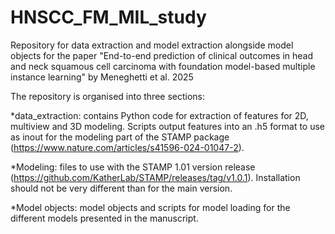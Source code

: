 # HNSCC_FM_MIL_study
Repository for data extraction and model extraction alongside model objects for the paper "End-to-end prediction of clinical outcomes in head and neck squamous cell carcinoma with foundation model-based multiple instance learning" by Meneghetti et al. 2025

The repository is organised into three sections:

*data_extraction: contains Python code for extraction of features for 2D, multiview and 3D modeling. Scripts output features into an .h5 format to use as inout for the modeling part of the STAMP package (https://www.nature.com/articles/s41596-024-01047-2).

*Modeling: files to use with the STAMP 1.01 version release (https://github.com/KatherLab/STAMP/releases/tag/v1.0.1). Installation should not be very different than for the main version.

*Model objects: model objects and scripts for model loading for the different models presented in the manuscript.
